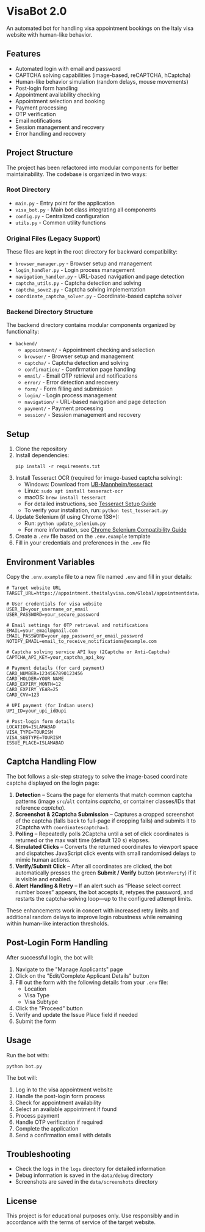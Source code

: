 # VisaBot 2.0

An automated bot for handling visa appointment bookings on the Italy visa website with human-like behavior.

## Features

- Automated login with email and password
- CAPTCHA solving capabilities (image-based, reCAPTCHA, hCaptcha)
- Human-like behavior simulation (random delays, mouse movements)
- Post-login form handling
- Appointment availability checking
- Appointment selection and booking
- Payment processing
- OTP verification
- Email notifications
- Session management and recovery
- Error handling and recovery

## Project Structure

The project has been refactored into modular components for better maintainability. The codebase is organized in two ways:

### Root Directory
- `main.py` - Entry point for the application
- `visa_bot.py` - Main bot class integrating all components
- `config.py` - Centralized configuration
- `utils.py` - Common utility functions

### Original Files (Legacy Support)
These files are kept in the root directory for backward compatibility:
- `browser_manager.py` - Browser setup and management
- `login_handler.py` - Login process management
- `navigation_handler.py` - URL-based navigation and page detection
- `captcha_utils.py` - Captcha detection and solving
- `captcha_sove2.py` - Captcha solving implementation
- `coordinate_captcha_solver.py` - Coordinate-based captcha solver

### Backend Directory Structure
The backend directory contains modular components organized by functionality:

- `backend/`
  - `appointment/` - Appointment checking and selection
  - `browser/` - Browser setup and management
  - `captcha/` - Captcha detection and solving
  - `confirmation/` - Confirmation page handling
  - `email/` - Email OTP retrieval and notifications
  - `error/` - Error detection and recovery
  - `form/` - Form filling and submission
  - `login/` - Login process management
  - `navigation/` - URL-based navigation and page detection
  - `payment/` - Payment processing
  - `session/` - Session management and recovery

## Setup

1. Clone the repository
2. Install dependencies:
   ```
   pip install -r requirements.txt
   ```
3. Install Tesseract OCR (required for image-based captcha solving):
   - Windows: Download from [UB-Mannheim/tesseract](https://github.com/UB-Mannheim/tesseract/wiki)
   - Linux: `sudo apt install tesseract-ocr`
   - macOS: `brew install tesseract`
   - For detailed instructions, see [Tesseract Setup Guide](docs/tesseract_setup.md)
   - To verify your installation, run: `python test_tesseract.py`
4. Update Selenium (if using Chrome 138+):
   - Run: `python update_selenium.py`
   - For more information, see [Chrome Selenium Compatibility Guide](docs/chrome_selenium_compatibility.md)
5. Create a `.env` file based on the `.env.example` template
6. Fill in your credentials and preferences in the `.env` file

## Environment Variables

Copy the `.env.example` file to a new file named `.env` and fill in your details:

```
# Target website URL
TARGET_URL=https://appointment.theitalyvisa.com/Global/appointmentdata/MyAppointments

# User credentials for visa website
USER_ID=your_username_or_email
USER_PASSWORD=your_secure_password

# Email settings for OTP retrieval and notifications
EMAIL=your_email@gmail.com
EMAIL_PASSWORD=your_app_password_or_email_password
NOTIFY_EMAIL=email_to_receive_notifications@example.com

# Captcha solving service API key (2Captcha or Anti-Captcha)
CAPTCHA_API_KEY=your_captcha_api_key

# Payment details (for card payment)
CARD_NUMBER=1234567890123456
CARD_HOLDER=YOUR NAME
CARD_EXPIRY_MONTH=12
CARD_EXPIRY_YEAR=25
CARD_CVV=123

# UPI payment (for Indian users)
UPI_ID=your_upi_id@upi

# Post-login form details
LOCATION=ISLAMABAD
VISA_TYPE=TOURISM
VISA_SUBTYPE=TOURISM
ISSUE_PLACE=ISLAMABAD
```

## Captcha Handling Flow

The bot follows a six-step strategy to solve the image-based coordinate captcha displayed on the login page:

1. **Detection** – Scans the page for elements that match common captcha patterns (image `src`/`alt` contains *captcha*, or container classes/IDs that reference *captcha*).
2. **Screenshot & 2Captcha Submission** – Captures a cropped screenshot of the captcha (falls back to full-page if cropping fails) and submits it to 2Captcha with `coordinatescaptcha=1`.
3. **Polling** – Repeatedly polls 2Captcha until a set of click coordinates is returned or the max wait time (default 120 s) elapses.
4. **Simulated Clicks** – Converts the returned coordinates to viewport space and dispatches JavaScript click events with small randomised delays to mimic human actions.
5. **Verify/Submit Click** – After all coordinates are clicked, the bot automatically presses the green **Submit / Verify** button (`#btnVerify`) if it is visible and enabled.
6. **Alert Handling & Retry** – If an alert such as “Please select correct number boxes” appears, the bot accepts it, retypes the password, and restarts the captcha-solving loop—up to the configured attempt limits.

These enhancements work in concert with increased retry limits and additional random delays to improve login robustness while remaining within human-like interaction thresholds.

## Post-Login Form Handling

After successful login, the bot will:

1. Navigate to the "Manage Applicants" page
2. Click on the "Edit/Complete Applicant Details" button
3. Fill out the form with the following details from your `.env` file:
   - Location
   - Visa Type
   - Visa Subtype
4. Click the "Proceed" button
5. Verify and update the Issue Place field if needed
6. Submit the form

## Usage

Run the bot with:

```
python bot.py
```

The bot will:
1. Log in to the visa appointment website
2. Handle the post-login form process
3. Check for appointment availability
4. Select an available appointment if found
5. Process payment
6. Handle OTP verification if required
7. Complete the application
8. Send a confirmation email with details

## Troubleshooting

- Check the logs in the `logs` directory for detailed information
- Debug information is saved in the `data/debug` directory
- Screenshots are saved in the `data/screenshots` directory

## License

This project is for educational purposes only. Use responsibly and in accordance with the terms of service of the target website.